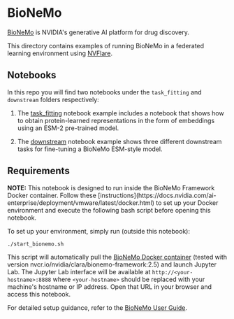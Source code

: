 # BioNeMo

[BioNeMo](https://www.nvidia.com/en-us/clara/bionemo/) is NVIDIA's generative AI platform for drug discovery.

This directory contains examples of running BioNeMo in a federated learning environment using [NVFlare](https://github.com/NVIDIA/NVFlare).

## Notebooks

In this repo you will find two notebooks under the `task_fitting` and `downstream` folders respectively: 
1. The [task_fitting](./task_fitting/task_fitting.ipynb) notebook example includes a notebook that shows how to obtain protein-learned representations in the form of embeddings using an ESM-2 pre-trained model. 

2. The [downstream](./downstream/downstream_nvflare.ipynb) notebook example shows three different downstream tasks for fine-tuning a BioNeMo ESM-style model.

## Requirements

<div class="alert alert-block alert-info"> <b>NOTE:</b> This notebook is designed to run inside the BioNeMo Framework Docker container. Follow these [instructions](https://docs.nvidia.com/ai-enterprise/deployment/vmware/latest/docker.html) to set up your Docker environment and execute the following bash script before opening this notebook.</div>

To set up your environment, simply run (outside this notebook):

```bash
./start_bionemo.sh
```

This script will automatically pull the [BioNeMo Docker container](https://catalog.ngc.nvidia.com/orgs/nvidia/teams/clara/containers/bionemo-framework) (tested with version nvcr.io/nvidia/clara/bionemo-framework:2.5) and launch Jupyter Lab. The Jupyter Lab interface will be available at `http://<your-hostname>:8888` where `<your-hostname>` should be replaced with your machine's hostname or IP address. Open that URL in your browser and access this notebook.

For detailed setup guidance, refer to the [BioNeMo User Guide](https://docs.nvidia.com/bionemo-framework).
